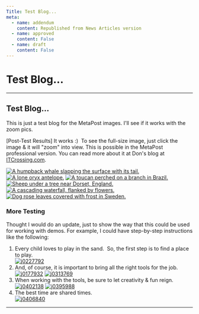 ```yaml
---
Title: Test Blog...
meta:
  - name: addendum
    content: Republished from News Articles version
  - name: approved
    content: False
  - name: draft
    content: False
---
```

# Test Blog...

---
## Test Blog...


This is just a test blog for the MetaPost images. I'll see if it works with the zoom pics.



[Post-Test Results] It works :)  To see the full-size image, just click the image & it will "zoom" into view. This is possible in the MetaPost professional version. You can read more about it at Don's blog at [ITCrossing.com](http://www.itcrossing.com/Blog/tabid/103/EntryID/110/Default.aspx).



[![A humpback whale slapping the surface with its tail.](http://www.gilleland.info/Portals/4/images/Blog/WLW/TestBlog_7D15/Humpback%20Whale_thumb.jpg "A humpback whale slapping the surface with its tail.")](/Portals/4/images/Blog/WLW/TestBlog_7D15/Humpback%20Whale_2.jpg) [![A lone oryx antelope.](http://www.gilleland.info/Portals/4/images/Blog/WLW/TestBlog_7D15/Oryx%20Antelope_thumb.jpg "A lone oryx antelope.")](/Portals/4/images/Blog/WLW/TestBlog_7D15/Oryx%20Antelope_2.jpg) [![A toucan perched on a branch in Brazil.](http://www.gilleland.info/Portals/4/images/Blog/WLW/TestBlog_7D15/Toco%20Toucan_thumb.jpg "A toucan perched on a branch in Brazil.")](/Portals/4/images/Blog/WLW/TestBlog_7D15/Toco%20Toucan_2.jpg) [![Sheep under a tree near Dorset, England.](http://www.gilleland.info/Portals/4/images/Blog/WLW/TestBlog_7D15/Tree_thumb.jpg "Sheep under a tree near Dorset, England.")](/Portals/4/images/Blog/WLW/TestBlog_7D15/Tree_2.jpg) [![A cascading waterfall, flanked by flowers.](http://www.gilleland.info/Portals/4/images/Blog/WLW/TestBlog_7D15/Waterfall_thumb.jpg "A cascading waterfall, flanked by flowers.")](/Portals/4/images/Blog/WLW/TestBlog_7D15/Waterfall_2.jpg) [![Dog rose leaves covered with frost in Sweden.](http://www.gilleland.info/Portals/4/images/Blog/WLW/TestBlog_7D15/Winter%20Leaves_thumb.jpg "Dog rose leaves covered with frost in Sweden.")](/Portals/4/images/Blog/WLW/TestBlog_7D15/Winter%20Leaves_2.jpg)


### More Testing


Thought I would do an update, just to show the way that this could be used for working with demos. For example, I could have step-by-step instructions like the following:


1. Every child loves to play in the sand.  So, the first step is to find a place to play.        
[![j0227792](http://www.gilleland.info/Portals/4/images/Blog/WLW/TestBlog_7D15/j0227792_thumb.jpg "j0227792")](/Portals/4/images/Blog/WLW/TestBlog_7D15/j0227792_2.jpg)
2. And, of course, it is important to bring all the right tools for the job.        
[![j0177932](http://www.gilleland.info/Portals/4/images/Blog/WLW/TestBlog_7D15/j0177932_thumb.jpg "j0177932")](/Portals/4/images/Blog/WLW/TestBlog_7D15/j0177932_2.jpg) [![j0313769](http://www.gilleland.info/Portals/4/images/Blog/WLW/TestBlog_7D15/j0313769_thumb.jpg "j0313769")](/Portals/4/images/Blog/WLW/TestBlog_7D15/j0313769_2.jpg)
3. When working with the tools, be sure to let creativity & fun reign.        
[![j0402138](http://www.gilleland.info/Portals/4/images/Blog/WLW/TestBlog_7D15/j0402138_thumb.jpg "j0402138")](/Portals/4/images/Blog/WLW/TestBlog_7D15/j0402138_2.jpg) [![j0395988](http://www.gilleland.info/Portals/4/images/Blog/WLW/TestBlog_7D15/j0395988_thumb.jpg "j0395988")](/Portals/4/images/Blog/WLW/TestBlog_7D15/j0395988_2.jpg)
4. The best time are shared times.        
[![j0406840](http://www.gilleland.info/Portals/4/images/Blog/WLW/TestBlog_7D15/j0406840_thumb.jpg "j0406840")](/Portals/4/images/Blog/WLW/TestBlog_7D15/j0406840_2.jpg)





---

